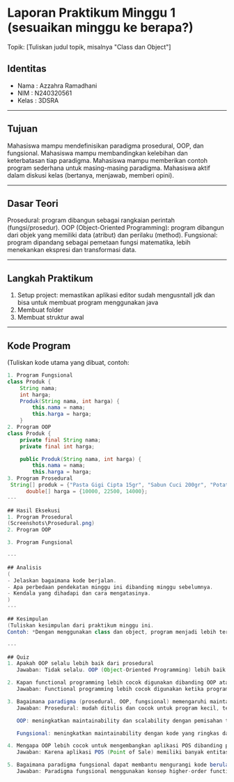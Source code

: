 # Laporan Praktikum Minggu 1 (sesuaikan minggu ke berapa?)
Topik: [Tuliskan judul topik, misalnya "Class dan Object"]

## Identitas
- Nama  : Azzahra Ramadhani
- NIM   : N240320561
- Kelas : 3DSRA

---

## Tujuan

Mahasiswa mampu mendefinisikan paradigma prosedural, OOP, dan fungsional.
Mahasiswa mampu membandingkan kelebihan dan keterbatasan tiap paradigma.
Mahasiswa mampu memberikan contoh program sederhana untuk masing-masing paradigma.
Mahasiswa aktif dalam diskusi kelas (bertanya, menjawab, memberi opini).

---

## Dasar Teori

Prosedural: program dibangun sebagai rangkaian perintah (fungsi/prosedur).
OOP (Object-Oriented Programming): program dibangun dari objek yang memiliki data (atribut) dan perilaku (method).
Fungsional: program dipandang sebagai pemetaan fungsi matematika, lebih menekankan ekspresi dan transformasi data.

---

## Langkah Praktikum

1. Setup project: memastikan aplikasi editor sudah mengusntall jdk dan bisa untuk membuat program menggunakan java
2. Membuat folder
3. Membuat struktur awal

---

## Kode Program
(Tuliskan kode utama yang dibuat, contoh:  

```java
1. Program Fungsional
class Produk {
    String nama;
    int harga;
    Produk(String nama, int harga) {
        this.nama = nama;
        this.harga = harga;
    }
2. Program OOP
class Produk {
    private final String nama;
    private final int harga;

    public Produk(String nama, int harga) {
        this.nama = nama;
        this.harga = harga;
3. Program Prosedural
 String[] produk = {"Pasta Gigi Cipta 15gr", "Sabun Cuci 200gr", "Potato Snack 320gr"};
      double[] harga = {10000, 22500, 14000};
---

## Hasil Eksekusi
1. Program Prosedural 
(Screenshots\Prosedural.png)
2. Program OOP

3. Program Fungsional

---

## Analisis
(
- Jelaskan bagaimana kode berjalan.  
- Apa perbedaan pendekatan minggu ini dibanding minggu sebelumnya.  
- Kendala yang dihadapi dan cara mengatasinya.  
)
---

## Kesimpulan
(Tuliskan kesimpulan dari praktikum minggu ini.  
Contoh: *Dengan menggunakan class dan object, program menjadi lebih terstruktur dan mudah dikembangkan.*)

---

## Quiz
1. Apakah OOP selalu lebih baik dari prosedural  
   Jawaban: Tidak selalu. OOP (Object-Oriented Programming) lebih baik digunakan jika aplikasi memiliki banyak entitas dan hubungan antarobjek yang kompleks karena memudahkan pengelolaan kode melalui konsep kelas dan objek. Namun, untuk program kecil atau tugas sederhana dengan alur logika yang linear, paradigma prosedural bisa lebih efisien dan mudah dipahami.

2. Kapan functional programming lebih cocok digunakan dibanding OOP atau prosedural 
   Jawaban: Functional programming lebih cocok digunakan ketika program membutuhkan banyak operasi matematika, transformasi data, atau proses paralel karena bersifat stateless dan menghindari efek samping (side effects). Contohnya pada pengolahan data besar, machine learning pipeline, atau sistem yang memerlukan keandalan tinggi dalam perhitungan.

3. Bagaimana paradigma (prosedural, OOP, fungsional) memengaruhi maintainability dan scalability aplikasi?
   Jawaban: Prosedural: mudah ditulis dan cocok untuk program kecil, tetapi sulit di-maintain jika aplikasi tumbuh besar karena logika bercampur dalam banyak fungsi.

   OOP: meningkatkan maintainability dan scalability dengan pemisahan tanggung jawab ke dalam kelas dan objek, serta memanfaatkan prinsip seperti inheritance dan encapsulation.

   Fungsional: meningkatkan maintainability dengan kode yang ringkas dan bebas efek samping, serta mudah di-scale karena mendukung parallel processing dan immutable data structure.

4. Mengapa OOP lebih cocok untuk mengembangkan aplikasi POS dibanding prosedural?
   Jawaban: Karena aplikasi POS (Point of Sale) memiliki banyak entitas seperti pelanggan, produk, transaksi, dan kasir yang saling berhubungan. Dengan OOP, setiap entitas dapat dibuat sebagai objek dengan atribut dan perilaku sendiri sehingga sistem lebih mudah dikembangkan, diperluas, dan dipelihara. Selain itu, OOP memungkinkan penggunaan kembali kode (reuse) melalui pewarisan dan polimorfisme.

5. Bagaimana paradigma fungsional dapat membantu mengurangi kode berulang (*boilerplate code*)?
   Jawaban: Paradigma fungsional menggunakan konsep higher-order functions, pure functions, dan function composition yang memungkinkan penulisan fungsi generik untuk berbagai keperluan. Dengan cara ini, programmer tidak perlu menulis ulang logika yang sama di banyak tempat, sehingga kode menjadi lebih ringkas, bersih, dan mudah diuji.
